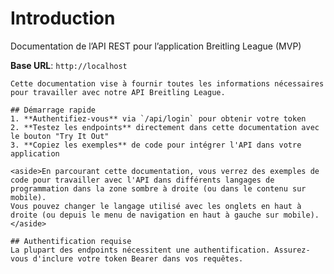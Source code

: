 # Introduction

Documentation de l’API REST pour l’application Breitling League (MVP)

<aside>
    <strong>Base URL</strong>: <code>http://localhost</code>
</aside>

    Cette documentation vise à fournir toutes les informations nécessaires pour travailler avec notre API Breitling League.

    ## Démarrage rapide
    1. **Authentifiez-vous** via `/api/login` pour obtenir votre token
    2. **Testez les endpoints** directement dans cette documentation avec le bouton "Try It Out"
    3. **Copiez les exemples** de code pour intégrer l'API dans votre application

    <aside>En parcourant cette documentation, vous verrez des exemples de code pour travailler avec l'API dans différents langages de programmation dans la zone sombre à droite (ou dans le contenu sur mobile).
    Vous pouvez changer le langage utilisé avec les onglets en haut à droite (ou depuis le menu de navigation en haut à gauche sur mobile).</aside>

    ## Authentification requise
    La plupart des endpoints nécessitent une authentification. Assurez-vous d'inclure votre token Bearer dans vos requêtes.

